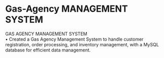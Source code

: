 # Gas-Agency MANAGEMENT SYSTEM
GAS AGENCY MANAGEMENT SYSTEM  
• Created a Gas Agency Management System to handle customer registration, order processing, and inventory 
management, with a MySQL database for efficient data management.
